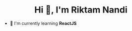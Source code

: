 <h1 align="center">Hi 👋, I'm Riktam Nandi</h1>
<ul>
  <li>🌱 I'm currently learning <strong>ReactJS</strong></li>
</ul>

<!--
**rdxnandi/rdxnandi** is a ✨ _special_ ✨ repository because its `README.md` (this file) appears on your GitHub profile.

Here are some ideas to get you started:

- 🔭 I’m currently working on ...
- 🌱 I’m currently learning ...
- 👯 I’m looking to collaborate on ...
- 🤔 I’m looking for help with ...
- 💬 Ask me about ...
- 📫 How to reach me: ...
- 😄 Pronouns: ...
- ⚡ Fun fact: ...
-->

